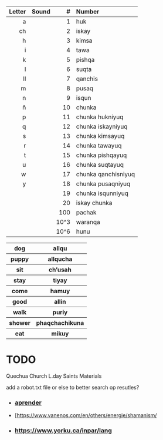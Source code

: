 | Letter | Sound | #    | Number              |
| ------:|:----- | ----:|:------------------- |
| a      |       | 1    | huk                 |
| ch     |       | 2    | iskay               |
| h      |       | 3    | kimsa               |
| i      |       | 4    | tawa                |
| k      |       | 5    | pishqa              |
| l      |       | 6    | suqta               |
| ll     |       | 7    | qanchis             |
| m      |       | 8    | pusaq               |
| n      |       | 9    | isqun               |
| ñ      |       | 10   | chunka              |
| p      |       | 11   | chunka hukniyuq     |
| q      |       | 12   | chunka iskayniyuq   |
| s      |       | 13   | chunka kimsayuq     |
| r      |       | 14   | chunka tawayuq      |
| t      |       | 15   | chunka pishqayuq    |
| u      |       | 16   | chunka suqtayuq     |
| w      |       | 17   | chunka qanchisniyuq |
| y      |       | 18   | chunka pusaqniyuq   |
|        |       | 19   | chunka isqunniyuq   |
|        |       | 20   | iskay chunka        |
|        |       | 100  | pachak              |
|        |       | 10^3 | waranqa             |
|        |       | 10^6 | hunu                |

<table>
    <tr>
        <th>dog</th>
        <th>allqu</th>
    </tr>
    <tr>
        <th>puppy</th>
        <th>allqucha</th>
    </tr>
    <tr>
        <th>sit</th>
        <th>ch’usah</th>
    </tr>
    <tr>
        <th>stay</th>
        <th>tiyay</th>
    </tr>
    <tr>
        <th>come</th>
        <th>hamuy</th>
    </tr>
    <tr>
        <th>good</th>
        <th>allin</th>
    </tr>
    <tr>
        <th>walk</th>
        <th>puriy</th>
    </tr>
    <tr>
        <th>shower</th>
        <th>phaqchachikuna</th>
    </tr>
    <tr>
        <th>eat</th>
        <th>mikuy</th>
    </tr>
</table>

# TODO

Quechua Church L.day Saints Materials

add a robot.txt file or else to better search op resutles?

- ### [aprender](https://aprenderquechua.com/english/)

- [https://www.vanenos.com/en/others/energie/shamanism/

- ### https://www.yorku.ca/inpar/lang
